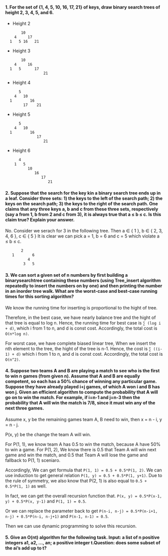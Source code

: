 #### 1. For the set of {1, 4, 5, 10, 16, 17, 21} of keys, draw binary search trees of height 2, 3, 4, 5, and 6.

* Height 2

```
       10
    4     17
  1   5 16   21
```

* Height 3

```
       10
    4     16
  1   5      17
                 21
```

* Height 4

```
      5
    4   10
  1        16
        17    21
```

* Height 5

```
      5
    4   10
  1        16
              17
                 21
```

* Height 6

```
      4
    1   5
          10
             16
                17
                   21
```

#### 2. Suppose that the search for the key kin a binary search tree ends up in a leaf. Consider three sets: 1) the keys to the left of the search path; 2) the keys on the search path; 3) the keys to the right of the search path. One claims that any three keys a, b and c from these three sets, respectively (say a from 1, b from 2 and c from 3), it is always true that a ≤ b ≤ c. Is this claim true? Explain your answer.

No. Consider we serach for 3 in the following tree. Then a ∈ { 1 }, b ∈ { 2, 3, 4, 6 }, c ∈ { 5 }
It is clear we can pick a = 1, b = 6 and c = 5 which violate a ≤ b ≤ c.

```
       2  
   1        6
          4
        3   5
```

#### 3. We can sort a given set of n numbers by first building a binarysearchtree containing these numbers (using Tree_insert algorithm repeatedly to insert the numbers on by one) and then printing the number in an inorder tree walk. What are the worst-case and best-case running times for this sorting algorithm?

We know the running time for inserting is proportional to the hight of tree.

Therefore, in the best case, we have nearly balance tree and the hight of that tree is equal to log n. Hence, the running time for best case is `∑ (log i + d)`, which i from 1 to n, and d is const cost. Accordingly, the total cost is `O(n*log n)`.

For worst case, we have complete biased linear tree, When we insert the nth element to the tree, the hight of the tree is n-1. Hence, the cost is `∑ ((i-1) + d)` which i from 1 to n, and d is const cost. Accordingly, the total cost is `O(n^2)`.

#### 4. Suppose two teams A and B are playing a match to see who is the first to win n games (from given n). Assume that A and B are equally competent, so each has a 50% chance of winning any particular game. Suppose they have already played i+j games, of which A won i and B has won j. Given an efficient algorithm to compute the probability that A will go on to win the match. For example, if i=n-1 and j=n-3 then the probability that A will win the match is 7/8, since it must win any of the next three games.

Assume x, y be the remaining games team A, B need to win, then x = n - i, y = n - j.

P(x, y) be the change the team A will win.

For P(1, 1), we know team A has 0.5 to win the match, because A have 50% to win a game.
For P(1, 2), We know there is 0.5 that Team A will win next game and win the match, and 0.5 that Team A will lose the game and fallback to P(1, 1) sceniaro.

Accordingly, We can get formula that `P(1, 1) = 0.5 + 0.5*P(1, 2)`.
We can use induction to get general relation `P(1, y) = 0.5 + 0.5*P(1, y+1)`.
Due to the rule of symmetry, we also know that P(2, 1) is also equal to `0.5 + 0.5*P(1, 1)` as well.

In fact, we can get the overall recursion function that.
`P(x, y) = 0.5*P(x-1, y) + 0.5*P(x, y-1)` and `P(1, 1) = 0.5`.

Or we can replace the parameter back to get
`P(n-i, n-j) = 0.5*P(n-i+1, n-j) + 0.5*P(n-i, n-j+1)` and `P(n-1, n-1) = 0.5`.

Then we can use dynamic programming to solve this recursion.

#### 5. Give an O(nt) algorithm for the following task. Input: a list of n positive integers a1, a2, ..., an; a positive integer t.Question: does some subset of the ai’s add up to t?
